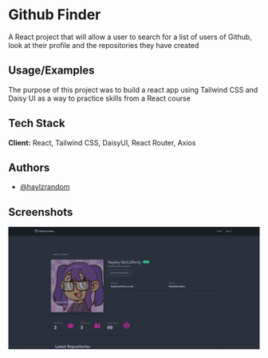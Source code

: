 
# Github Finder

A React project that will allow a user to search for a list of users of Github, look at their profile and the repositories they have created


## Usage/Examples

The purpose of this project was to build a react app using Tailwind CSS and Daisy UI as a way to practice skills from a React course


## Tech Stack

**Client:** React, Tailwind CSS, DaisyUI, React Router, Axios



## Authors

- [@haylzrandom](https://www.github.com/haylzrandom)


## Screenshots

![Github Finder Screenshot](/screenshots/GithubFinder.png)

